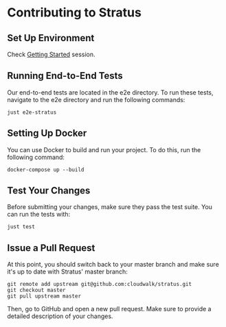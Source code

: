 # Contributing to Stratus

## Set Up Environment
Check [Getting Started](README.md#getting-started-with-stratus) session.

## Running End-to-End Tests

Our end-to-end tests are located in the e2e directory. To run these tests, navigate to the e2e directory and run the following commands:

````
just e2e-stratus
````

## Setting Up Docker

You can use Docker to build and run your project. To do this, run the following command:

````
docker-compose up --build
````

## Test Your Changes

Before submitting your changes, make sure they pass the test suite. You can run the tests with:

````
just test
````

## Issue a Pull Request
At this point, you should switch back to your master branch and make sure it's up to date with Stratus' master branch:
````
git remote add upstream git@github.com:cloudwalk/stratus.git
git checkout master
git pull upstream master
````
Then, go to GitHub and open a new pull request. Make sure to provide a detailed description of your changes.
